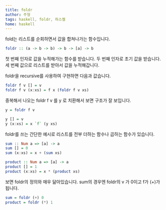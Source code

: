 ```yaml
---
title: foldr
author: 주형
tags: haskell, foldr, 하스켈
home: haskell
---
```


fold는 리스트를 순회하면서 값을 합쳐나가는 함수입니다. 

```Haskell
foldr :: (a -> b -> b) -> b -> [a] -> b
```

첫 번째 인자로 값을 누적해가는 함수를 받습니다. 두 번째 인자로 초기 값을 받습니다. 세 번째 값으로 리스트를 받아서 값을 누적해갑니다.

foldr을 recursive를 사용하여 구현하면 다음과 값습니다.

```Haskell
foldr f v [] = v
foldr f v (x:xs) = f x (foldr f v xs)
```

중복해서 나오는 foldr f v 를 y 로 치환해서 보면 구조가 잘 보입니다.

```Haskell
y = foldr f v

y [] = v
y (x:xs) = x `f` (y xs)
```

foldr를 쓰는 간단한 예시로 리스트를 전부 더하는 함수나 곱하는 함수가 있습니다.

```Haskell
sum :: Num a => [a] -> a
sum [] = 0
sum (x:xs) = x + (sum xs)

product :: Num a => [a] -> a
product [] = 1
product (x:xs) = x * (product xs)
```

보면 foldr의 정의와 매우 닮아있습니다. sum의 경우엔 foldr의 v 가 0이고 f가 (+)가 됩니다.

```Haskell
sum = foldr (+) 0
product = foldr (*) 1
```
